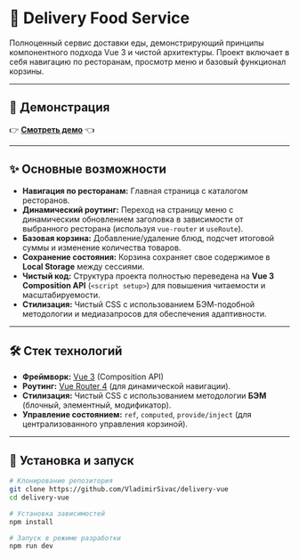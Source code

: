 # 🛵 Delivery Food Service

Полноценный сервис доставки еды, демонстрирующий принципы компонентного подхода Vue 3 и чистой архитектуры. Проект включает в себя навигацию по ресторанам, просмотр меню и базовый функционал корзины.

***

## 🔗 Демонстрация

👉 **[Смотреть демо](https://delivery-vue.netlify.app/)** 👈

***

## ✨ Основные возможности

* **Навигация по ресторанам:** Главная страница с каталогом ресторанов.
* **Динамический роутинг:** Переход на страницу меню с динамическим обновлением заголовка в зависимости от выбранного ресторана (используя `vue-router` и `useRoute`).
* **Базовая корзина:** Добавление/удаление блюд, подсчет итоговой суммы и изменение количества товаров.
* **Сохранение состояния:** Корзина сохраняет свое содержимое в **Local Storage** между сессиями.
* **Чистый код:** Структура проекта полностью переведена на **Vue 3 Composition API** (`<script setup>`) для повышения читаемости и масштабируемости.
* **Стилизация:** Чистый CSS с использованием БЭМ-подобной методологии и медиазапросов для обеспечения адаптивности.

***

## 🛠️ Стек технологий

* **Фреймворк:** [Vue 3](https://vuejs.org/) (Composition API)
* **Роутинг:** [Vue Router 4](https://router.vuejs.org/) (для динамической навигации).
* **Стилизация:** Чистый CSS с использованием методологии **БЭМ** (блочный, элементный, модификатор).
* **Управление состоянием:** `ref`, `computed`, `provide/inject` (для централизованного управления корзиной).

***

## 🚀 Установка и запуск

```bash
# Клонирование репозитория
git clone https://github.com/VladimirSivac/delivery-vue
cd delivery-vue

# Установка зависимостей
npm install

# Запуск в режиме разработки
npm run dev
